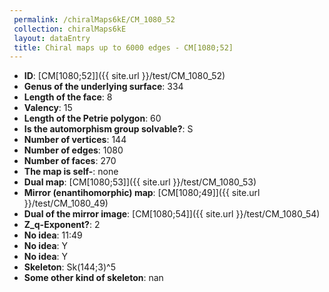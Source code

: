 ```yaml
--- 
 permalink: /chiralMaps6kE/CM_1080_52 
 collection: chiralMaps6kE
 layout: dataEntry
 title: Chiral maps up to 6000 edges - CM[1080;52]
---
```


- **ID**: [CM[1080;52]]({{ site.url }}/test/CM_1080_52)
- **Genus of the underlying surface**: 334
- **Length of the face**: 8
- **Valency**: 15
- **Length of the Petrie polygon**: 60
- **Is the automorphism group solvable?**: S
- **Number of vertices**: 144
- **Number of edges**: 1080
- **Number of faces**: 270
- **The map is self-**: none
- **Dual map**: [CM[1080;53]]({{ site.url }}/test/CM_1080_53)
- **Mirror (enantihomorphic) map**: [CM[1080;49]]({{ site.url }}/test/CM_1080_49)
- **Dual of the mirror image**: [CM[1080;54]]({{ site.url }}/test/CM_1080_54)
- **Z_q-Exponent?**: 2
- **No idea**:  11:49
- **No idea**: Y
- **No idea**: Y
- **Skeleton**: Sk(144;3)^5
- **Some other kind of skeleton**: nan
